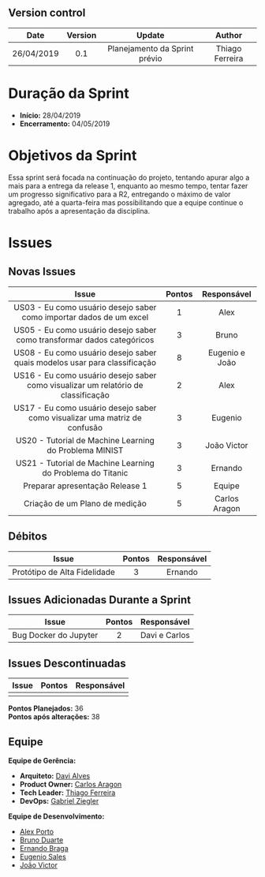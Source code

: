 ## Version control

|Date|Version|Update|Author|
|:--:|:----:|:-------:|:---:|
|26/04/2019|0.1|Planejamento da Sprint prévio|Thiago Ferreira|


# Duração da Sprint

* <b>Início:</b> 28/04/2019
* <b>Encerramento:</b> 04/05/2019

# Objetivos da Sprint
Essa sprint será focada na continuação do projeto, tentando apurar algo a mais para a entrega da release 1, enquanto ao mesmo tempo, tentar fazer um progresso significativo para a R2, entregando o máximo de valor agregado, até a quarta-feira mas possibilitando que a equipe continue o trabalho após a apresentação da disciplina. 

# Issues
## Novas Issues
|Issue|Pontos|Responsável|
|:--:|:-------:|:--:|
|US03 - Eu como usuário desejo saber como importar dados de um excel|1|Alex|
|US05 - Eu como usuário desejo saber como transformar dados categóricos|3|Bruno|
|US08 - Eu como usuário desejo saber quais modelos usar para classificação|8|Eugenio e João|
|US16 - Eu como usuário desejo saber como visualizar um relatório de classificação|2|Alex|
|US17 - Eu como usuário desejo saber como visualizar uma matriz de confusão|3|Eugenio|
|US20 - Tutorial de Machine Learning do Problema MINIST|3|João Victor|
|US21 - Tutorial de Machine Learning do Problema do Titanic|3|Ernando|
|Preparar apresentação Release 1|5|Equipe|
|Criação de um Plano de medição|5|Carlos Aragon|

## Débitos
|Issue|Pontos|Responsável|
|:--:|:-------:|:--:|
|Protótipo de Alta Fidelidade|3|Ernando|

## Issues Adicionadas Durante a Sprint
|Issue|Pontos|Responsável|
|:--:|:-------:|:--:|
|Bug Docker do Jupyter|2|Davi e Carlos|


## Issues Descontinuadas
|Issue|Pontos|Responsável|
|:--:|:-------:|:--:|
| | | |

**Pontos Planejados:** 36<br>
**Pontos após alterações:** 38

## Equipe
**Equipe de Gerência:**<br>
* **Arquiteto:** [Davi Alves](https://github.com/davialvb)  <br>
* **Product Owner:** [Carlos Aragon](https://github.com/carlosaragon) <br>
* **Tech Leader:** [Thiago Ferreira](https://github.com/thiagoiferreira)<br>
* **DevOps:** [Gabriel Ziegler](https://github.com/gabrielziegler3) <br>

**Equipe de Desenvolvimento:** <br>
- [Alex Porto](https://github.com/alexportof)<br>
- [Bruno Duarte](https://github.com/Mexazonic)<br>
- [Ernando Braga](https://github.com/ZarathosDeath)<br>
- [Eugenio Sales](https://github.com/Eugeniosales)<br>
- [João Victor](https://github.com/joao15victor08)<br>
